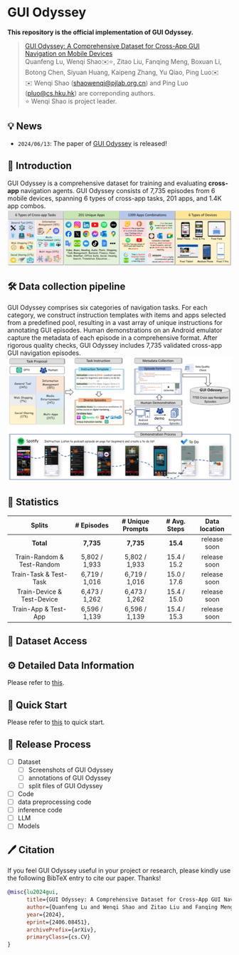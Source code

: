 # GUI Odyssey

**This repository is the official implementation of GUI Odyssey.**

> [GUI Odyssey: A Comprehensive Dataset for Cross-App GUI Navigation on Mobile Devices](https://arxiv.org/abs/2406.08451)  
> Quanfeng Lu, Wenqi Shao✉️⭐️, Zitao Liu, Fanqing Meng, Boxuan Li, Botong Chen, Siyuan Huang, Kaipeng Zhang, Yu Qiao, Ping Luo✉️  
> ✉️  Wenqi Shao (shaowenqi@pjlab.org.cn) and Ping Luo (pluo@cs.hku.hk) are correponding authors.   
> ⭐️ Wenqi Shao is project leader.   


## 💡 News

- `2024/06/13`: The paper of [GUI Odyssey](https://arxiv.org/pdf/2406.08451) is released! 
<!-- And check our [project page]()! -->

## 🔆 Introduction
GUI Odyssey is a comprehensive dataset for training and evaluating **cross-app** navigation agents. GUI Odyssey consists of 7,735 episodes from 6 mobile devices, spanning 6 types of cross-app tasks, 201 apps, and 1.4K app combos.
![overview](assets/dataset_overview.jpg)







<!-- [x] Create the git repository. -->

## 🛠️ Data collection pipeline 
GUI Odyssey comprises six categories of navigation tasks. For each category, we construct instruction templates with items and apps selected from a predefined pool, resulting in a vast array of unique instructions for annotating GUI episodes. Human demonstrations on an Android emulator capture the metadata of each episode in a comprehensive format. After rigorous quality checks, GUI Odyssey includes 7,735 validated cross-app GUI navigation episodes.
![pipeline](assets/pipeline.png)




## 📝 Statistics

<center>

Splits                      | # Episodes        | # Unique Prompts  | # Avg. Steps     | Data location
:---------:                 | :---------:       | :-----------:     | :--------------: | :-----------:
**Total**                   | **7,735**         | **7,735**         | **15.4**         | release soon
Train-Random \& Test-Random | 5,802 / 1,933     | 5,802 / 1,933     | 15.4 / 15.2      | release soon
Train-Task \& Test-Task     | 6,719 / 1,016     | 6,719 / 1,016     | 15.0 / 17.6      | release soon
Train-Device \& Test-Device | 6,473 / 1,262     | 6,473 / 1,262     | 15.4 / 15.0      | release soon
Train-App \& Test-App       | 6,596 / 1,139     | 6,596 / 1,139     | 15.4 / 15.3      | release soon

</center>

## 💫 Dataset Access


## ⚙️ Detailed Data Information
Please refer to [this](introduction.md).



## 🚀 Quick Start

Please refer to [this](Quickstart.md) to quick start.

## 📖 Release Process

- [ ] Dataset
  - [ ] Screenshots of GUI Odyssey
  - [ ] annotations of GUI Odyssey
  - [ ] split files of GUI Odyssey
- [ ]  Code
  - [ ] data preprocessing code
  - [ ] inference code
  - [ ] LLM
- [ ]  Models

## 🖊️ Citation 
If you feel GUI Odyssey useful in your project or research, please kindly use the following BibTeX entry to cite our paper. Thanks!
```bib
@misc{lu2024gui,
      title={GUI Odyssey: A Comprehensive Dataset for Cross-App GUI Navigation on Mobile Devices}, 
      author={Quanfeng Lu and Wenqi Shao and Zitao Liu and Fanqing Meng and Boxuan Li and Botong Chen and Siyuan Huang and Kaipeng Zhang and Yu Qiao and Ping Luo},
      year={2024},
      eprint={2406.08451},
      archivePrefix={arXiv},
      primaryClass={cs.CV}
}
```

<!-- ## 📢 Disclaimer

We develop this repository for RESEARCH purposes, so it can only be used for personal/research/non-commercial purposes. -->